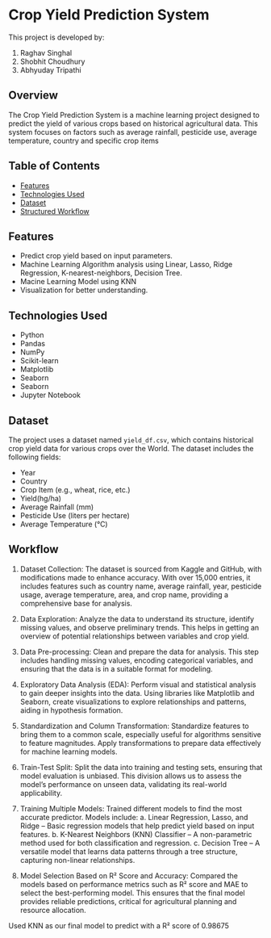 # Crop Yield Prediction System
This project is developed by:

1. Raghav Singhal
2. Shobhit Choudhury
3. Abhyuday Tripathi

## Overview
The Crop Yield Prediction System is a machine learning project designed to predict the yield of various crops based on historical agricultural data. This system focuses on factors such as average rainfall, pesticide use, average temperature, country and specific crop items
## Table of Contents

- [Features](#features)
- [Technologies Used](#technologies-used)
- [Dataset](#dataset)
- [Structured Workflow](#Workflow)

## Features

- Predict crop yield based on input parameters.
- Machine Learning Algorithm analysis using Linear, Lasso, Ridge Regression, K-nearest-neighbors, Decision Tree.
- Macine Learning Model using KNN
- Visualization for better understanding.

## Technologies Used

- Python
- Pandas
- NumPy
- Scikit-learn
- Matplotlib
- Seaborn
- Seaborn
- Jupyter Notebook

## Dataset

The project uses a dataset named `yield_df.csv`, which contains historical crop yield data for various crops over the World. The dataset includes the following fields:

- Year
- Country
- Crop Item (e.g., wheat, rice, etc.)
- Yield(hg/ha)
- Average Rainfall (mm)
- Pesticide Use (liters per hectare)
- Average Temperature (°C)

## Workflow
1.	Dataset Collection:
The dataset is sourced from Kaggle and GitHub, with modifications made to enhance accuracy. With over 15,000 entries, it includes features such as country name, average rainfall, year, pesticide usage, average temperature, area, and crop name, providing a comprehensive base for analysis.

2.	Data Exploration:
Analyze the data to understand its structure, identify missing values, and observe preliminary trends. This helps in getting an overview of potential relationships between variables and crop yield.

3.	Data Pre-processing:
Clean and prepare the data for analysis. This step includes handling missing values, encoding categorical variables, and ensuring that the data is in a suitable format for modeling.

4.	Exploratory Data Analysis (EDA):
Perform visual and statistical analysis to gain deeper insights into the data. Using libraries like Matplotlib and Seaborn, create visualizations to explore relationships and patterns, aiding in hypothesis formation.

5.	Standardization and Column Transformation:
Standardize features to bring them to a common scale, especially useful for algorithms sensitive to feature magnitudes. Apply transformations to prepare data effectively for machine learning models.

6.	Train-Test Split:
Split the data into training and testing sets, ensuring that model evaluation is unbiased. This division allows us to assess the model’s performance on unseen data, validating its real-world applicability.

7. Training Multiple Models:
Trained different models to find the most accurate predictor. Models include:
a. Linear Regression, Lasso, and Ridge – Basic regression models that help predict yield based on input features.
b. K-Nearest Neighbors (KNN) Classifier – A non-parametric method used for both classification and regression.
c. Decision Tree – A versatile model that learns data patterns through a tree structure, capturing non-linear relationships.

8. Model Selection Based on R² Score and Accuracy:
Compared the models based on performance metrics such as R² score and MAE to select the best-performing model. This ensures that the final model provides reliable predictions, critical for agricultural planning and resource allocation.

Used KNN as our final model to predict with a R² score of 0.98675


